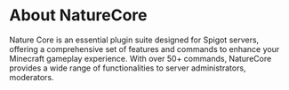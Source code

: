 # About NatureCore

Nature Core is an essential plugin suite designed for Spigot servers, offering a comprehensive set of features and commands to enhance your Minecraft gameplay experience. With over 50+ commands, NatureCore provides a wide range of functionalities to server administrators, moderators.
